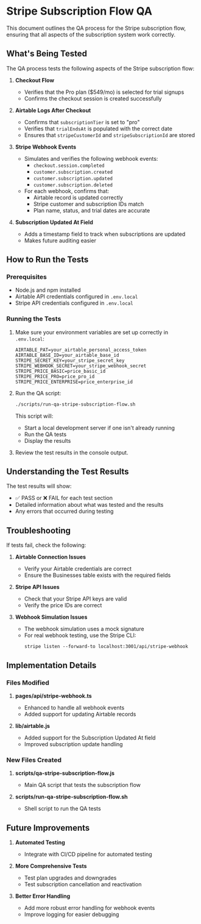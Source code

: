 # Stripe Subscription Flow QA

This document outlines the QA process for the Stripe subscription flow, ensuring that all aspects of the subscription system work correctly.

## What's Being Tested

The QA process tests the following aspects of the Stripe subscription flow:

1. **Checkout Flow**
   - Verifies that the Pro plan ($549/mo) is selected for trial signups
   - Confirms the checkout session is created successfully

2. **Airtable Logs After Checkout**
   - Confirms that `subscriptionTier` is set to "pro"
   - Verifies that `trialEndsAt` is populated with the correct date
   - Ensures that `stripeCustomerId` and `stripeSubscriptionId` are stored

3. **Stripe Webhook Events**
   - Simulates and verifies the following webhook events:
     - `checkout.session.completed`
     - `customer.subscription.created`
     - `customer.subscription.updated`
     - `customer.subscription.deleted`
   - For each webhook, confirms that:
     - Airtable record is updated correctly
     - Stripe customer and subscription IDs match
     - Plan name, status, and trial dates are accurate

4. **Subscription Updated At Field**
   - Adds a timestamp field to track when subscriptions are updated
   - Makes future auditing easier

## How to Run the Tests

### Prerequisites

- Node.js and npm installed
- Airtable API credentials configured in `.env.local`
- Stripe API credentials configured in `.env.local`

### Running the Tests

1. Make sure your environment variables are set up correctly in `.env.local`:
   ```
   AIRTABLE_PAT=your_airtable_personal_access_token
   AIRTABLE_BASE_ID=your_airtable_base_id
   STRIPE_SECRET_KEY=your_stripe_secret_key
   STRIPE_WEBHOOK_SECRET=your_stripe_webhook_secret
   STRIPE_PRICE_BASIC=price_basic_id
   STRIPE_PRICE_PRO=price_pro_id
   STRIPE_PRICE_ENTERPRISE=price_enterprise_id
   ```

2. Run the QA script:
   ```bash
   ./scripts/run-qa-stripe-subscription-flow.sh
   ```

   This script will:
   - Start a local development server if one isn't already running
   - Run the QA tests
   - Display the results

3. Review the test results in the console output.

## Understanding the Test Results

The test results will show:

- ✅ PASS or ❌ FAIL for each test section
- Detailed information about what was tested and the results
- Any errors that occurred during testing

## Troubleshooting

If tests fail, check the following:

1. **Airtable Connection Issues**
   - Verify your Airtable credentials are correct
   - Ensure the Businesses table exists with the required fields

2. **Stripe API Issues**
   - Check that your Stripe API keys are valid
   - Verify the price IDs are correct

3. **Webhook Simulation Issues**
   - The webhook simulation uses a mock signature
   - For real webhook testing, use the Stripe CLI:
     ```
     stripe listen --forward-to localhost:3001/api/stripe-webhook
     ```

## Implementation Details

### Files Modified

1. **pages/api/stripe-webhook.ts**
   - Enhanced to handle all webhook events
   - Added support for updating Airtable records

2. **lib/airtable.js**
   - Added support for the Subscription Updated At field
   - Improved subscription update handling

### New Files Created

1. **scripts/qa-stripe-subscription-flow.js**
   - Main QA script that tests the subscription flow

2. **scripts/run-qa-stripe-subscription-flow.sh**
   - Shell script to run the QA tests

## Future Improvements

1. **Automated Testing**
   - Integrate with CI/CD pipeline for automated testing

2. **More Comprehensive Tests**
   - Test plan upgrades and downgrades
   - Test subscription cancellation and reactivation

3. **Better Error Handling**
   - Add more robust error handling for webhook events
   - Improve logging for easier debugging
